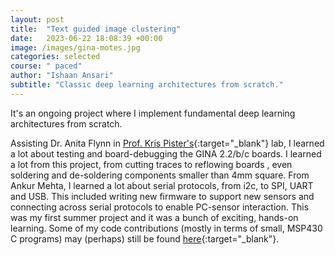 ```yaml
---
layout: post
title:  "Text guided image clustering"
date:   2023-06-22 18:08:39 +00:00
image: /images/gina-motes.jpg
categories: selected
course: " paced"
author: "Ishaan Ansari"
subtitle: "Classic deep learning architectures from scratch."
---
```

It's an ongoing project where I implement fundamental deep learning architectures from scratch.

Assisting Dr. Anita Flynn in [Prof. Kris Pister's](http://wsn.eecs.berkeley.edu/){:target="_blank"} lab, I learned a lot about testing and board-debugging the GINA 2.2/b/c boards. I learned a lot from this project, from cutting traces to reflowing boards , even soldering and de-soldering components smaller than 4mm square. From Ankur Mehta, I learned a lot about serial protocols, from i2c, to SPI, UART and USB. This included writing new firmware to support new sensors and connecting across serial protocols to enable PC-sensor interaction. This was my first summer project and it was a bunch of exciting, hands-on learning. Some of my code contributions (mostly in terms of small, MSP430 C programs) may (perhaps) still be found [here](http://openwsn.berkeley.edu/){:target="_blank"}.